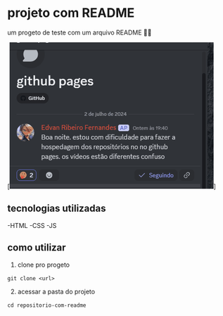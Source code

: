 # projeto com README
um progeto de teste com um arquivo README 🚀🚁

[<img src="./Animação tela.gif" alt="gif do discor para teste" >]

## tecnologias utilizadas 
-HTML
-CSS
-JS

## como utilizar

1. clone pro progeto 
```
git clone <url>
```
2. acessar a pasta do projeto
```
cd repositorio-com-readme 
```